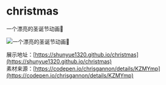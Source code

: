 # christmas
一个漂亮的圣诞节动画🎄

![一个漂亮的圣诞节动画🎄](https://github.com/shunyue1320/christmas/blob/main/example.gif)

展示地址：[https://shunyue1320.github.io/christmas](https://shunyue1320.github.io/christmas)  
素材来源：[https://codepen.io/chrisgannon/details/KZMYmp](https://codepen.io/chrisgannon/details/KZMYmp)